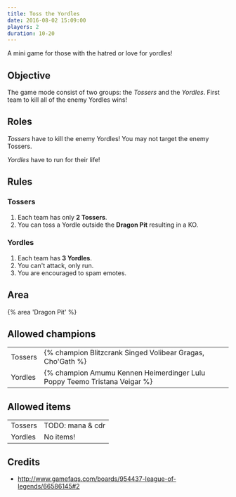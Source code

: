 ```yaml
---
title: Toss the Yordles
date: 2016-08-02 15:09:00
players: 2
duration: 10-20
---
```


A mini game for those with the hatred or love for yordles!

<!-- more -->

## Objective

The game mode consist of two groups: the *Tossers* and the *Yordles*. First team to kill all of the enemy Yordles wins!

## Roles

*Tossers* have to kill the enemy Yordles! You may not target the enemy Tossers.

*Yordles* have to run for their life!

## Rules

### Tossers

1. Each team has only **2 Tossers**.
2. You can toss a Yordle outside the **Dragon Pit** resulting in a KO.

### Yordles

1. Each team has **3 Yordles**.
2. You can't attack, only run.
3. You are encouraged to spam emotes.

## Area

{% area 'Dragon Pit' %}

## Allowed champions

|         |                                                                                  |
| ------- | -------------------------------------------------------------------------------- |
| Tossers | {% champion Blitzcrank Singed Volibear Gragas, Cho'Gath %} |
| Yordles | {% champion Amumu Kennen Heimerdinger Lulu Poppy Teemo Tristana Veigar %} |

## Allowed items

|         |                                                                      |
| ------- | -------------------------------------------------------------------- |
| Tossers | TODO: mana & cdr |
| Yordles | No items!  |

## Credits

- http://www.gamefaqs.com/boards/954437-league-of-legends/66586145#2
